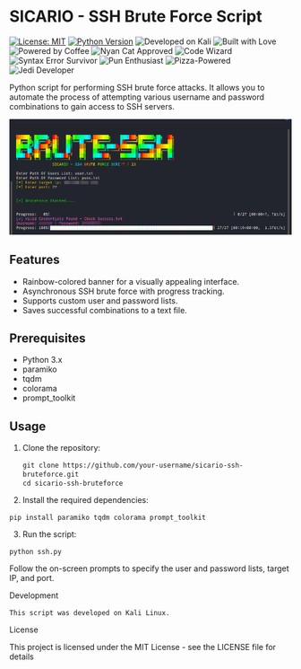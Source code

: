 # SICARIO - SSH Brute Force Script

[![License: MIT](https://img.shields.io/badge/License-MIT-blue.svg)](https://opensource.org/licenses/MIT)
[![Python Version](https://img.shields.io/badge/Python-3.x-green.svg)](https://www.python.org/)
![Developed on Kali](https://img.shields.io/badge/Developed%20on-Kali%20Linux-orange.svg)
![Built with Love](https://img.shields.io/badge/Built%20with-Love-red)
![Powered by Coffee](https://img.shields.io/badge/Powered%20by-Coffee-brown)
![Nyan Cat Approved](https://img.shields.io/badge/Nyan%20Cat-Approved-orange)
![Code Wizard](https://img.shields.io/badge/Code-Wizard-blue)
![Syntax Error Survivor](https://img.shields.io/badge/Syntax%20Error%20Survivor-green)
![Pun Enthusiast](https://img.shields.io/badge/Pun-Enthusiast-yellow)
![Pizza-Powered](https://img.shields.io/badge/Pizza-Powered-red)
![Jedi Developer](https://img.shields.io/badge/Jedi%20Developer-blue)

Python script for performing SSH brute force attacks. It allows you to automate the process of attempting various username and password combinations to gain access to SSH servers.

![SSH Bruteforce](https://github.com/Sic4rio/ssh-bruteforce/blob/main/ssh-brute.png?raw=true)


## Features

- Rainbow-colored banner for a visually appealing interface.
- Asynchronous SSH brute force with progress tracking.
- Supports custom user and password lists.
- Saves successful combinations to a text file.

## Prerequisites

- Python 3.x
- paramiko
- tqdm
- colorama
- prompt_toolkit

## Usage

1. Clone the repository:

   ```
   git clone https://github.com/your-username/sicario-ssh-bruteforce.git
   cd sicario-ssh-bruteforce
   ```
2. Install the required dependencies:

```
pip install paramiko tqdm colorama prompt_toolkit
```
3. Run the script:

```
python ssh.py
```
Follow the on-screen prompts to specify the user and password lists, target IP, and port.

Development

    This script was developed on Kali Linux.

License

This project is licensed under the MIT License - see the LICENSE file for details
